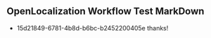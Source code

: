 ## OpenLocalization Workflow Test MarkDown
* 15d21849-6781-4b8d-b6bc-b2452200405e thanks!

<!--HONumber=Jan17_HO2-->


